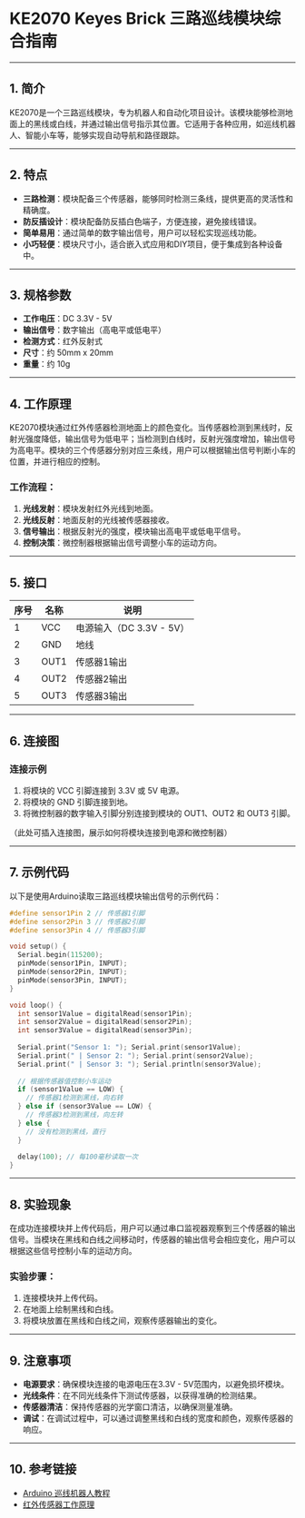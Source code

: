 # KE2070 Keyes Brick 三路巡线模块综合指南

---

## 1. 简介
KE2070是一个三路巡线模块，专为机器人和自动化项目设计。该模块能够检测地面上的黑线或白线，并通过输出信号指示其位置。它适用于各种应用，如巡线机器人、智能小车等，能够实现自动导航和路径跟踪。

---

## 2. 特点
- **三路检测**：模块配备三个传感器，能够同时检测三条线，提供更高的灵活性和精确度。
- **防反插设计**：模块配备防反插白色端子，方便连接，避免接线错误。
- **简单易用**：通过简单的数字输出信号，用户可以轻松实现巡线功能。
- **小巧轻便**：模块尺寸小，适合嵌入式应用和DIY项目，便于集成到各种设备中。

---

## 3. 规格参数
- **工作电压**：DC 3.3V - 5V  
- **输出信号**：数字输出（高电平或低电平）  
- **检测方式**：红外反射式  
- **尺寸**：约 50mm x 20mm  
- **重量**：约 10g  

---

## 4. 工作原理
KE2070模块通过红外传感器检测地面上的颜色变化。当传感器检测到黑线时，反射光强度降低，输出信号为低电平；当检测到白线时，反射光强度增加，输出信号为高电平。模块的三个传感器分别对应三条线，用户可以根据输出信号判断小车的位置，并进行相应的控制。

### 工作流程：
1. **光线发射**：模块发射红外光线到地面。
2. **光线反射**：地面反射的光线被传感器接收。
3. **信号输出**：根据反射光的强度，模块输出高电平或低电平信号。
4. **控制决策**：微控制器根据输出信号调整小车的运动方向。

---

## 5. 接口
| 序号 | 名称 | 说明 |
|------|------|------|
| 1    | VCC  | 电源输入（DC 3.3V - 5V） |
| 2    | GND  | 地线 |
| 3    | OUT1 | 传感器1输出 |
| 4    | OUT2 | 传感器2输出 |
| 5    | OUT3 | 传感器3输出 |

---

## 6. 连接图
### 连接示例
1. 将模块的 VCC 引脚连接到 3.3V 或 5V 电源。
2. 将模块的 GND 引脚连接到地。
3. 将微控制器的数字输入引脚分别连接到模块的 OUT1、OUT2 和 OUT3 引脚。

（此处可插入连接图，展示如何将模块连接到电源和微控制器）

---

## 7. 示例代码
以下是使用Arduino读取三路巡线模块输出信号的示例代码：
```cpp
#define sensor1Pin 2 // 传感器1引脚
#define sensor2Pin 3 // 传感器2引脚
#define sensor3Pin 4 // 传感器3引脚

void setup() {
  Serial.begin(115200);
  pinMode(sensor1Pin, INPUT);
  pinMode(sensor2Pin, INPUT);
  pinMode(sensor3Pin, INPUT);
}

void loop() {
  int sensor1Value = digitalRead(sensor1Pin);
  int sensor2Value = digitalRead(sensor2Pin);
  int sensor3Value = digitalRead(sensor3Pin);
  
  Serial.print("Sensor 1: "); Serial.print(sensor1Value);
  Serial.print(" | Sensor 2: "); Serial.print(sensor2Value);
  Serial.print(" | Sensor 3: "); Serial.println(sensor3Value);
  
  // 根据传感器值控制小车运动
  if (sensor1Value == LOW) {
    // 传感器1检测到黑线，向右转
  } else if (sensor3Value == LOW) {
    // 传感器3检测到黑线，向左转
  } else {
    // 没有检测到黑线，直行
  }
  
  delay(100); // 每100毫秒读取一次
}
```

---

## 8. 实验现象
在成功连接模块并上传代码后，用户可以通过串口监视器观察到三个传感器的输出信号。当模块在黑线和白线之间移动时，传感器的输出信号会相应变化，用户可以根据这些信号控制小车的运动方向。

### 实验步骤：
1. 连接模块并上传代码。
2. 在地面上绘制黑线和白线。
3. 将模块放置在黑线和白线之间，观察传感器输出的变化。

---

## 9. 注意事项
- **电源要求**：确保模块连接的电源电压在3.3V - 5V范围内，以避免损坏模块。
- **光线条件**：在不同光线条件下测试传感器，以获得准确的检测结果。
- **传感器清洁**：保持传感器的光学窗口清洁，以确保测量准确。
- **调试**：在调试过程中，可以通过调整黑线和白线的宽度和颜色，观察传感器的响应。

---

## 10. 参考链接
- [Arduino 巡线机器人教程](https://www.arduino.cc/en/Tutorial/ArduinoToBreadboard)
- [红外传感器工作原理](https://www.electronics-tutorials.ws/io/io_5.html)